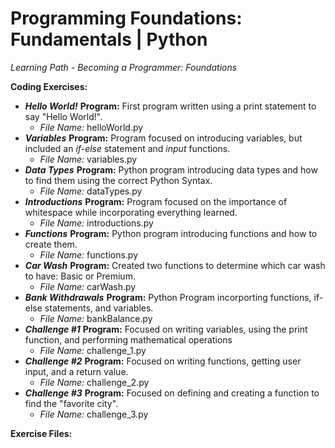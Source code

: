 # Programming Foundations: Fundamentals | Python 
*Learning Path - Becoming a Programmer: Foundations* 

**Coding Exercises:** 
- ***Hello World!*** **Program:** First program written using a print statement to say "Hello World!".
    - *File Name:* helloWorld.py
- ***Variables*** **Program:** Program focused on introducing variables, but included an *if-else* statement and *input* functions.
    - *File Name:* variables.py
- ***Data Types*** **Program:** Python program introducing data types and how to find them using the correct Python Syntax.  
    - *File Name:* dataTypes.py
- ***Introductions*** **Program:** Program focused on the importance of whitespace while incorporating everything learned. 
    - *File Name:* introductions.py
- ***Functions*** **Program:** Python program introducing functions and how to create them.   
    - *File Name:* functions.py
- ***Car Wash*** **Program:** Created two functions to determine which car wash to have: Basic or Premium. 
    - *File Name:* carWash.py
- ***Bank Withdrawals*** **Program:** Python Program incorporting functions, if-else statements, and variables. 
    - *File Name:* bankBalance.py
- ***Challenge #1*** **Program:** Focused on writing variables, using the print function, and performing mathematical operations 
    - *File Name:* challenge_1.py
- ***Challenge #2*** **Program:** Focused on writing functions, getting user input, and a return value. 
    - *File Name:* challenge_2.py
- ***Challenge #3*** **Program:** Focused on defining and creating a function to find the "favorite city". 
    - *File Name:* challenge_3.py

**Exercise Files:**
